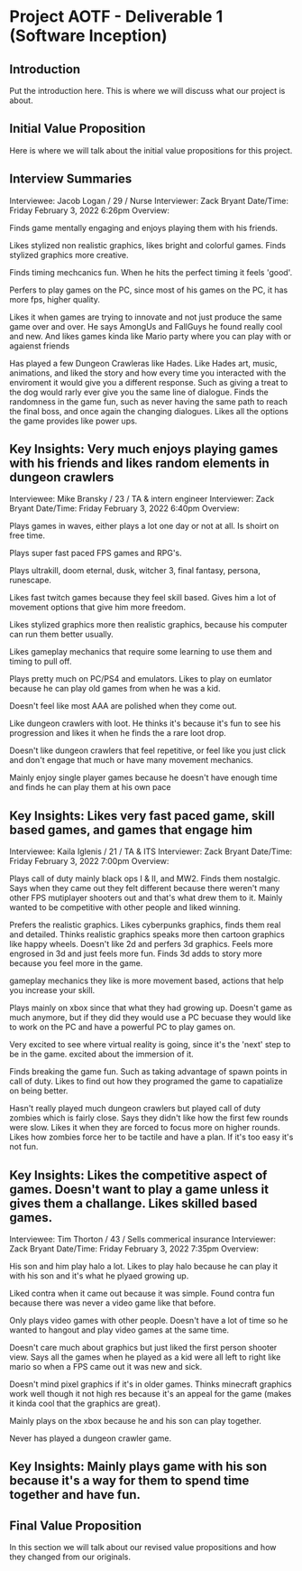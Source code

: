 # Project AOTF - Deliverable 1 (Software Inception)

## Introduction
Put the introduction here. This is where we will discuss what our project is about.

## Initial Value Proposition
Here is where we will talk about the initial value propositions for this project.

## Interview Summaries

Interviewee: Jacob Logan / 29 / Nurse
Interviewer: Zack Bryant
Date/Time: Friday February 3, 2022 6:26pm
Overview: 

Finds game mentally engaging and enjoys playing them with his friends.

Likes stylized non realistic graphics, likes bright and colorful games. Finds stylized graphics more creative.

Finds timing mechcanics fun. When he hits the perfect timing it feels 'good'.

Perfers to play games on the PC, since most of his games on the PC, it has more fps, higher quality.

Likes it when games are trying to innovate and not just produce the same game over and over. He says AmongUs and FallGuys he found really cool and new. And likes games kinda like Mario party where you can play with or agaienst friends

Has played a few Dungeon Crawleras like Hades. Like Hades art, music, animations, and liked the story and how every time you interacted with the enviroment it would give you a different response. Such as giving a treat to the dog would rarly ever give you the same line of dialogue. Finds the randomness in the game fun, such as never having the same path to reach the final boss, and once again the changing dialogues. Likes all the options the game provides like power ups.

Key Insights: Very much enjoys playing games with his friends and likes random elements in dungeon crawlers
-----------------------------------------------------------------------------------------------------------------------

Interviewee: Mike Bransky / 23 / TA & intern engineer
Interviewer: Zack Bryant
Date/Time: Friday February 3, 2022 6:40pm
Overview: 

Plays games in waves, either plays a lot one day or not at all. Is shoirt on free time.

Plays super fast paced FPS games and RPG's.

Plays ultrakill, doom eternal, dusk, witcher 3, final fantasy, persona, runescape.

Likes fast twitch games because they feel skill based. Gives him a lot of movement options that give him more freedom.

Likes stylized graphics more then realistic graphics, because his computer can run them better usually.

Likes gameplay mechanics that require some learning to use them and timing to pull off.

Plays pretty much on PC/PS4 and emulators. Likes to play on eumlator because he can play old games from when he was a kid.

Doesn't feel like most AAA are polished when they come out.

Like dungeon crawlers with loot. He thinks it's because it's fun to see his progression and likes it when he finds the a rare loot drop.

Doesn't like dungeon crawlers that feel repetitive, or feel like you just click and don't engage that much or have many movement mechanics.

Mainly enjoy single player games because he doesn't have enough time and finds he can play them at his own pace

Key Insights: Likes very fast paced game, skill based games, and games that engage him
-----------------------------------------------------------------------------------------------------------------------

Interviewee: Kaila Iglenis / 21 / TA & ITS
Interviewer: Zack Bryant
Date/Time: Friday February 3, 2022 7:00pm
Overview:

Plays call of duty mainly black ops I & II, and MW2. Finds them nostalgic. Says when they came out they felt different because there weren't many other FPS mutiplayer shooters out and that's what drew them to it. Mainly wanted to be competitive with other people and liked winning.

Prefers the realistic graphics. Likes cyberpunks graphics, finds them real and detailed. Thinks realistic graphics speaks more then cartoon graphics like happy wheels. Doesn't like 2d and perfers 3d graphics. Feels more engrosed in 3d and just feels more fun. Finds 3d adds to story more because you feel more in the game.

gameplay mechanics they like is more movement based, actions that help you increase your skill.

Plays mainly on xbox since that what they had growing up. Doesn't game as much anymore, but if they did they would use a PC becuase they would like to work on the PC and have a powerful PC to play games on.

Very excited to see where virtual reality is going, since it's the 'next' step to be in the game. excited about the immersion of it.

Finds breaking the game fun. Such as taking advantage of spawn points in call of duty. Likes to find out how they programed the game to capatialize on being better.

Hasn't really played much dungeon crawlers but played call of duty zombies which is fairly close. Says they didn't like how the first few rounds were slow. Likes it when they are forced to focus more on higher rounds. Likes how zombies force her to be tactile and have a plan. If it's too easy it's not fun.



Key Insights: Likes the competitive aspect of games. Doesn't want to play a game unless it gives them a challange. Likes skilled based games.
-----------------------------------------------------------------------------------------------------------------------

Interviewee: Tim Thorton / 43 / Sells commerical insurance
Interviewer: Zack Bryant
Date/Time: Friday February 3, 2022 7:35pm
Overview:

His son and him play halo a lot. Likes to play halo because he can play it with his son and it's what he plyaed growing up.

Liked contra when it came out because it was simple. Found contra fun because there was never a video game like that before.

Only plays video games with other people. Doesn't have a lot of time so he wanted to hangout and play video games at the same time.

Doesn't care much about graphics but just liked the first person shooter view. Says all the games when he played as a kid were all left to right like mario so when a FPS came out it was new and sick.

Doesn't mind pixel graphics if it's in older games. Thinks minecraft graphics work well though it not high res because it's an appeal for the game (makes it kinda cool that the graphics are great).

Mainly plays on the xbox because he and his son can play together.

Never has played a dungeon crawler game.

Key Insights: Mainly plays game with his son because it's a way for them to spend time together and have fun.
-----------------------------------------------------------------------------------------------------------------------

## Final Value Proposition
In this section we will talk about our revised value propositions and how they changed from our originals.
